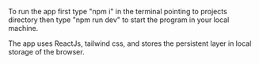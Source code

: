 To run the app first type "npm i" in the terminal pointing to projects directory
then type "npm run dev" to start the program in your local machine.

The app uses ReactJs, tailwind css, and stores the persistent layer in local storage of the browser.
